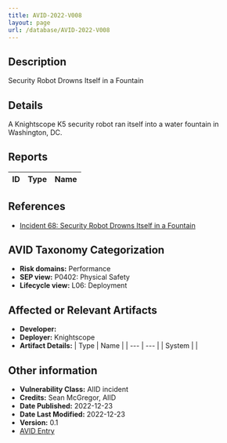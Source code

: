```yaml
---
title: AVID-2022-V008
layout: page
url: /database/AVID-2022-V008
---
```


## Description

Security Robot Drowns Itself in a Fountain

## Details

A Knightscope K5 security robot ran itself into a water fountain in Washington, DC.

## Reports 

| ID | Type | Name |
| --- | --- | --- | 

## References

- [Incident 68: Security Robot Drowns Itself in a Fountain](https://incidentdatabase.ai/cite/68)

## AVID Taxonomy Categorization

- **Risk domains:** Performance
- **SEP view:** P0402: Physical Safety
- **Lifecycle view:** L06: Deployment

## Affected or Relevant Artifacts

- **Developer:** 
- **Deployer:** Knightscope
- **Artifact Details:**
| Type | Name |
| --- | --- | 
| System |  |

## Other information

- **Vulnerability Class:** AIID incident
- **Credits:** Sean McGregor, AIID
- **Date Published:** 2022-12-23
- **Date Last Modified:** 2022-12-23
- **Version:** 0.1
- [AVID Entry](https://github.com/avidml/avid-db/tree/main/vulnerabilities/2022/AVID-2022-V008.json)


